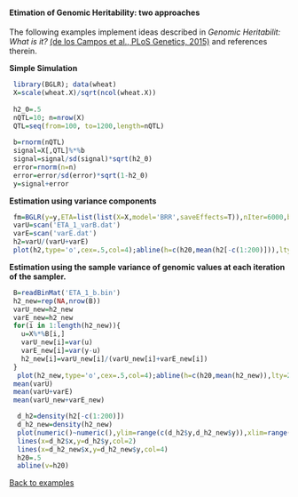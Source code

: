 #### Etimation of Genomic Heritability: two approaches

The following examples implement ideas described in *Genomic Heritabilit: What is it?* [(de los Campos et al., PLoS Genetics, 2015)](http://journals.plos.org/plosgenetics/article?id=10.1371/journal.pgen.1005048) and references therein.

**Simple Simulation**
```R
 library(BGLR); data(wheat)
 X=scale(wheat.X)/sqrt(ncol(wheat.X))
 
 h2_0=.5
 nQTL=10; n=nrow(X)
 QTL=seq(from=100, to=1200,length=nQTL)
 
 b=rnorm(nQTL)
 signal=X[,QTL]%*%b
 signal=signal/sd(signal)*sqrt(h2_0)
 error=rnorm(n=n)
 error=error/sd(error)*sqrt(1-h2_0)
 y=signal+error
```

**Estimation using variance components**

```R
 fm=BGLR(y=y,ETA=list(list(X=X,model='BRR',saveEffects=T)),nIter=6000,burnIn=1000,verbose=F)
 varU=scan('ETA_1_varB.dat')
 varE=scan('varE.dat')
 h2=varU/(varU+varE)
 plot(h2,type='o',cex=.5,col=4);abline(h=c(h20,mean(h2[-c(1:200)])),lty=2,col=c(1,2),lwd=2)
```

**Estimation using the sample variance of genomic values at each iteration of the sampler.**

```R
 B=readBinMat('ETA_1_b.bin')
 h2_new=rep(NA,nrow(B))
 varU_new=h2_new
 varE_new=h2_new
 for(i in 1:length(h2_new)){
   u=X%*%B[i,]	
   varU_new[i]=var(u)
   varE_new[i]=var(y-u)
   h2_new[i]=varU_new[i]/(varU_new[i]+varE_new[i])
 }
  plot(h2_new,type='o',cex=.5,col=4);abline(h=c(h20,mean(h2_new)),lty=2,col=c(1,2),lwd=2)
 mean(varU)
 mean(varU+varE)
 mean(varU_new+varE_new)
```

```R
  d_h2=density(h2[-c(1:200)])
  d_h2_new=density(h2_new)
  plot(numeric()~numeric(),ylim=range(c(d_h2$y,d_h2_new$y)),xlim=range(c(d_h2$x,d_h2_new$x)) )
  lines(x=d_h2$x,y=d_h2$y,col=2)
  lines(x=d_h2_new$x,y=d_h2_new$y,col=4)
  h20=.5
  abline(v=h20) 
```

[Back to examples](https://github.com/gdlc/BGLR-R/blob/master/README.md)
